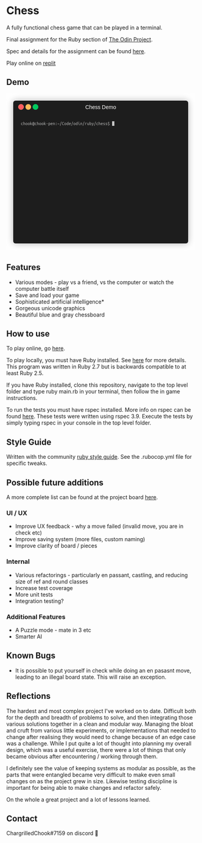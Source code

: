 # Chess

A fully functional chess game that can be played in a terminal.

Final assignment for the Ruby section of [The Odin Project](https://www.theodinproject.com/).

Spec and details for the assignment can be found [here](https://www.theodinproject.com/courses/ruby-programming/lessons/ruby-final-project).

Play online on [replit](https://repl.it/@HappyFrog/chess#README.md)

## Demo

<img src='chess_demo.gif' alt='fools mate'>


## Features

* Various modes - play vs a friend, vs the computer or watch the computer battle itself
* Save and load your game
* Sophisticated artificial intelligence*
* Gorgeous unicode graphics
* Beautiful blue and gray chessboard

## How to use

To play online, go [here](https://repl.it/@HappyFrog/chess#README.md).

To play locally, you must have Ruby installed. See [here](https://www.ruby-lang.org/en/downloads/) for more details. This program was written in Ruby 2.7 but is backwards compatible to at least Ruby 2.5.

If you have Ruby installed, clone this repository, navigate to the top level folder and type ruby main.rb in your terminal, then follow the in game instructions.

To run the tests you must have rspec installed. More info on rspec can be found [here](http://rspec.info/). These tests were written using rspec 3.9. Execute the tests by simply typing rspec in your console in the top level folder.

## Style Guide

Written with the community [ruby style guide](https://rubystyle.guide/). See the .rubocop.yml file for specific tweaks.

## Possible future additions

A more complete list can be found at the project board [here](https://github.com/users/ChargrilledChook/projects/2).

### UI / UX
* Improve UX feedback - why a move failed (invalid move, you are in check etc)
* Improve saving system (more files, custom naming)
* Improve clarity of board / pieces

### Internal
* Various refactorings - particularly en passant, castling, and reducing size of ref and round classes
* Increase test coverage
* More unit tests
* Integration testing?

### Additional Features
* A Puzzle mode - mate in 3 etc
* Smarter AI

## Known Bugs

* It is possible to put yourself in check while doing an en pasasnt move, leading to an illegal board state. This will raise an exception.

## Reflections

The hardest and most complex project I've worked on to date. Difficult both for the depth and breadth of problems to solve, and then integrating those various solutions together in a clean and modular way. Managing the bloat and cruft from various little experiments, or implementations that needed to change after realising they would need to change because of an edge case was a challenge. While I put quite a lot of thought into planning my overall design, which was a useful exercise, there were a lot of things that only became obvious after encountering / working through them.

I definitely see the value of keeping systems as modular as possible, as the parts that were entangled became very difficult to make even small changes on as the project grew in size. Likewise testing discipline is important for being able to make changes and refactor safely.

On the whole a great project and a lot of lessons learned.

## Contact

ChargrilledChook#7159 on discord :chicken:
